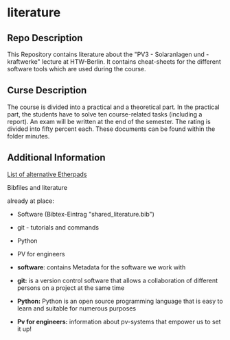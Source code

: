 # literature
## Repo Description
This Repository contains literature about the "PV3 - Solaranlagen und -kraftwerke" lecture at HTW-Berlin. It contains cheat-sheets for the different software tools which are used during the course.  

## Curse Description
The course is divided into a practical and a theoretical part. In the practical part, the students have to solve ten course-related tasks (including a report). An exam will be written at the end of the semester. The rating is divided into fifty percent each. These documents can be found within the folder minutes.

## Additional Information
[List of alternative Etherpads](https://github.com/ether/etherpad-lite/wiki/Sites-that-run-Etherpad-Lite)

Bibfiles and literature

already at place:
  - Software (Bibtex-Eintrag "shared_literature.bib")
  - git - tutorials and commands
  - Python
  - PV for engineers

- **software**: contains Metadata for the software we work with
- **git:**  is a version control software that allows a collaboration of different persons on a project at the same time
- **Python:** Python is an open source programming language that is easy to learn and suitable for numerous purposes
- **Pv for engineers:** information about pv-systems that empower us to set it up!

